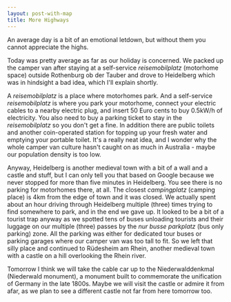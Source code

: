 ```yaml
---
layout: post-with-map
title: More Highways
---
```


<p class="intro"><span class="dropcap">A</span>n average day is a bit of an emotional letdown, but without them you cannot appreciate the highs.</p>

Today was pretty average as far as our holiday is concerned. We packed up the camper van after staying at a self-service <em>reisemobilplatz</em> (motorhome space) outside Rothenburg ob der Tauber and drove to Heidelberg which was in hindsight a bad idea, which I'll explain shortly.

A <em>reisemobilplatz</em> is a place where motorhomes park. And a self-service <em>reisemobilplatz</em> is where you park your motorhome, connect your electric cables to a nearby electric plug, and insert 50 Euro cents to buy 0.5kW/h of electricity. You also need to buy a parking ticket to stay in the <em>reisemobilplatz</em> so you don't get a fine. In addition there are public toilets and another coin-operated station for topping up your fresh water and emptying your portable toilet. It's a really neat idea, and I wonder why the whole camper van culture hasn't caught on as much in Australia - maybe our population density is too low.

Anyway, Heidelberg is another medieval town with a bit of a wall and a castle and stuff, but I can only tell you that based on Google because we never stopped for more than five minutes in Heidelberg. You see there is no parking for motorhomes there, at all. The closest <em>campingplatz</em> (camping place) is 4km from the edge of town and it was closed. We actually spent about an hour driving through Heidelberg multiple (three) times trying to find somewhere to park, and in the end we gave up. It looked to be a bit of a tourist trap anyway as we spotted tens of buses unloading tourists and their luggage on our multiple (three) passes by the <em>nur busse parkplatz</em> (bus only parking) zone. All the parking was either for dedicated tour buses or parking garages where our camper van was too tall to fit. So we left that silly place and continued to Rüdesheim am Rhein, another medieval town with a castle on a hill overlooking the Rhein river.

Tomorrow I think we will take the cable car up to the Niederwalddenkmal (Niederwald monument), a monument built to commemorate the unification of Germany in the late 1800s. Maybe we will visit the castle or admire it from afar, as we plan to see a different castle not far from here tomorrow too.